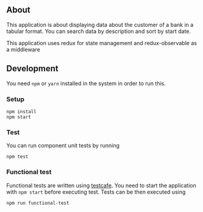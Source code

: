 ## About

This application is about displaying data about the customer of a bank in a tabular format. You can search data by description and sort by start date.

This application uses redux for state management and redux-observable as a middleware

## Development
You need `npm` or `yarn` installed in the system in order to run this.

### Setup
```
npm install
npm start
``` 
### Test
You can run component unit tests by running
```
npm test
```

### Functional test
Functional tests are written using [testcafe](https://devexpress.github.io/testcafe/). You need to start the application with `npm start` before executing test. Tests can be then executed using

```
npm run functional-test
```
